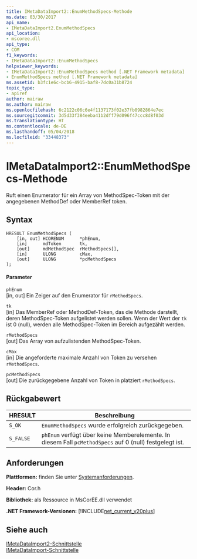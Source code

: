 ```yaml
---
title: IMetaDataImport2::EnumMethodSpecs-Methode
ms.date: 03/30/2017
api_name:
- IMetaDataImport2.EnumMethodSpecs
api_location:
- mscoree.dll
api_type:
- COM
f1_keywords:
- IMetaDataImport2::EnumMethodSpecs
helpviewer_keywords:
- IMetaDataImport2::EnumMethodSpecs method [.NET Framework metadata]
- EnumMethodSpecs method [.NET Framework metadata]
ms.assetid: b3fc1e6c-bcb6-4915-baf8-7dc0a31b8724
topic_type:
- apiref
author: mairaw
ms.author: mairaw
ms.openlocfilehash: 6c2122c06c6e4f1137173f02e37fb0982864e7ec
ms.sourcegitcommit: 3d5d33f384eeba41b2dff79d096f47ccc8d8f03d
ms.translationtype: HT
ms.contentlocale: de-DE
ms.lasthandoff: 05/04/2018
ms.locfileid: "33448373"
---
```

# <a name="imetadataimport2enummethodspecs-method"></a>IMetaDataImport2::EnumMethodSpecs-Methode
Ruft einen Enumerator für ein Array von MethodSpec-Token mit der angegebenen MethodDef oder MemberRef token.  
  
## <a name="syntax"></a>Syntax  
  
```  
HRESULT EnumMethodSpecs (  
    [in, out] HCORENUM      *phEnum,   
    [in]      mdToken       tk,  
    [out]     mdMethodSpec  rMethodSpecs[],  
    [in]      ULONG         cMax,  
    [out]     ULONG         *pcMethodSpecs  
);   
```  
  
#### <a name="parameters"></a>Parameter  
 `phEnum`  
 [in, out] Ein Zeiger auf den Enumerator für `rMethodSpecs`.  
  
 `tk`  
 [in] Das MemberRef oder MethodDef-Token, das die Methode darstellt, deren MethodSpec-Token aufgelistet werden sollen. Wenn der Wert der `tk` ist 0 (null), werden alle MethodSpec-Token im Bereich aufgezählt werden.  
  
 `rMethodSpecs`  
 [out] Das Array von aufzulistenden MethodSpec-Token.  
  
 `cMax`  
 [in] Die angeforderte maximale Anzahl von Token zu versehen `rMethodSpecs`.  
  
 `pcMethodSpecs`  
 [out] Die zurückgegebene Anzahl von Token in platziert `rMethodSpecs`.  
  
## <a name="return-value"></a>Rückgabewert  
  
|HRESULT|Beschreibung|  
|-------------|-----------------|  
|`S_OK`|`EnumMethodSpecs` wurde erfolgreich zurückgegeben.|  
|`S_FALSE`|`phEnum` verfügt über keine Memberelemente. In diesem Fall `pcMethodSpecs` auf 0 (null) festgelegt ist.|  
  
## <a name="requirements"></a>Anforderungen  
 **Plattformen:** finden Sie unter [Systemanforderungen](../../../../docs/framework/get-started/system-requirements.md).  
  
 **Header:** Cor.h  
  
 **Bibliothek:** als Ressource in MsCorEE.dll verwendet  
  
 **.NET Framework-Versionen:** [!INCLUDE[net_current_v20plus](../../../../includes/net-current-v20plus-md.md)]  
  
## <a name="see-also"></a>Siehe auch  
 [IMetaDataImport2-Schnittstelle](../../../../docs/framework/unmanaged-api/metadata/imetadataimport2-interface.md)  
 [IMetaDataImport-Schnittstelle](../../../../docs/framework/unmanaged-api/metadata/imetadataimport-interface.md)

